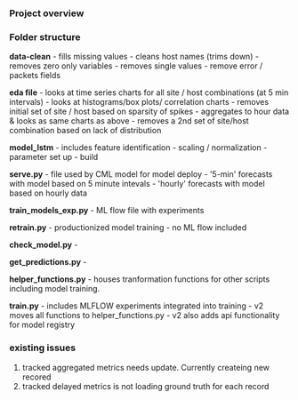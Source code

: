 ### Project overview


### Folder structure 

**data-clean** 
    - fills missing values
    - cleans host names (trims down)
    - removes zero only variables
    - removes single values 
    - remove error / packets fields

**eda file** 
    - looks at time series charts for all site / host combinations (at 5 min intervals)
    - looks at histograms/box plots/ correlation charts
    - removes initial set of site / host based on sparsity of spikes
    - aggregates to hour data & looks as same charts as above
    - removes a 2nd set of site/host combination based on lack of distribution

**model_lstm** 
    - includes feature identification
    - scaling / normalization
    - parameter set up
    - build 
     
**serve.py**
    - file used by CML model for model deploy
    - '5-min' forecasts with model based on 5 minute intevals
    - 'hourly' forecasts with model based on hourly data
    
**train_models_exp.py**
    - ML flow file with experiments

**retrain.py**
    - productionized model training
    - no ML flow included
    
**check_model.py**
    -
    
**get_predictions.py**
    -
    
**helper_functions.py**
    - houses tranformation functions for other scripts including model training. 

**train.py**
    - includes MLFLOW experiments integrated into training
    - v2 moves all functions to helper_functions.py 
    - v2 also adds api functionality for model registry



### existing issues

1. tracked aggregated  metrics needs update. Currently createing new recored
2. tracked delayed metrics is not loading ground truth for each record